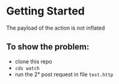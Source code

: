 # Getting Started
The payload of the action is not inflated

## To show the problem:

- clone this repo
- `cds watch`
- run the 2° post request in file `test.http`